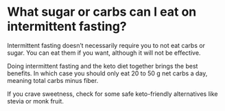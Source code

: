 # What sugar or carbs can I eat on intermittent fasting?

Intermittent fasting doesn’t necessarily require you to not eat carbs or sugar. You can eat them if you want, although it will not be effective.

Doing intermittent fasting and the keto diet together brings the best benefits. In which case you should only eat 20 to 50 g net carbs a day, meaning total carbs minus fiber.

If you crave sweetness, check for some safe keto-friendly alternatives like stevia or monk fruit.